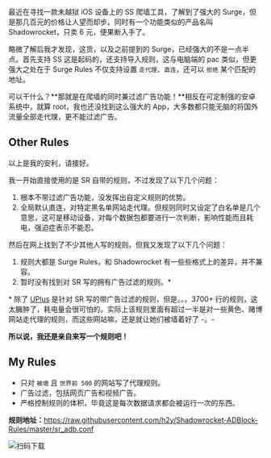 最近在寻找一款未越狱 iOS 设备上的 SS 爬墙工具，了解到了强大的 Surge，但是那几百元的价格让人望而却步。同时有一个功能类似的产品名叫 Shadowrocket，只卖 6 元，便果断入手了。

略微了解后我才发现，这货，以及之前提到的 Surge，已经强大的不是一点半点。首先支持 SS 这是起码的，还支持导入规则，这与电脑端的 pac 类似，但更强大之处在于 Surge Rules 不仅支持设置 `走代理`、`直连`，还可以 `拒绝` 某个匹配的地址。

可以干什么？**那就是在爬墙的同时兼过滤广告功能！**相反在可定制强的安卓系统中，就算 root，我也还没找到这么强大的 App，大多数都只能无脑的将国外流量全部走代理，更不能过滤广告。

<!--more-->

## Other Rules

以上是我的安利，请接好。

我一开始直接使用的是 SR 自带的规则，不过发现了以下几个问题：

1.  根本不带过滤广告功能，没发挥出自定义规则的优势。
2.  全局默认直连，对特定黑名单网站走代理。但规则同时又设定了白名单是几个意思，这可是移动设备，对每个数据包都要进行一次判断，影响性能而且耗电，强迫症表示不能忍。

然后在网上找到了不少其他人写的规则，但我又发现了以下几个问题：

1.  规则大都是 Surge Rules，和 Shadowrocket 有一些些格式上的差异，并不兼容。
2.  暂时没有找到对 SR 写的拥有广告过滤的规则。\*

\* 除了 [UPlus](https://github.com/BurpSuite/UPlus-Shadowrocket) 是针对 SR 写的带广告过滤的规则，但是。。。3700+ 行的规则，这太臃肿了，耗电量会很可怕的。实际上该规则里面有超过一半是对一些黄色、赌博网站走代理的规则，而这些网站嘛，还是就让她们被墙着好了 -。-

**所以说，我还是亲自来写一个规则吧！**

## My Rules

-   只对 `被墙` 且 `世界前 500` 的网站写了代理规则。
-   广告过滤，包括网页广告和视频广告。
-   严格控制规则的体积，毕竟这是每次数据请求都会被运行一次的东西。

**规则地址：**<https://raw.githubusercontent.com/h2y/Shadowrocket-ADBlock-Rules/master/sr_adb.conf>

![扫码下载](https://cloud.githubusercontent.com/assets/12909077/17640759/d7347da8-6139-11e6-8cfb-bd8d1800343c.png)
